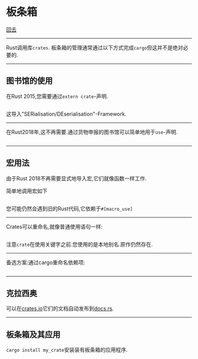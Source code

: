 # 板条箱

[回去](toc/default.html)

---

Rust调用库`crates`. 板条箱的管理通常通过以下方式完成`cargo`但这并不是绝对必要的.

---

## 图书馆的使用

在Rust 2015,您需要通过`extern crate`-声明.

<pre><code data-source="chapters/shared/code/crates/0.rs" data-trim="hljs rust"></code></pre>

这导入"SERialisation/DEserialisation"-Framework.

---

在Rust2018年,这不再需要.通过货物申报的图书馆可以简单地用于`use`-声明.

<pre><code data-source="chapters/shared/code/crates/1.rs" data-trim="hljs rust"></code></pre>

---

## 宏用法

由于Rust 2018不再需要显式地导入宏,它们就像函数一样工作.

简单地调用宏如下

<pre><code data-source="chapters/shared/code/crates/2.rs" data-trim="hljs rust"></code></pre>

您可能仍然会遇到旧的Rust代码,它依赖于`#[macro_use]`

---

Crates可以重命名,就像普通使用语句一样:

<pre><code data-source="chapters/shared/code/crates/3.rs" data-trim="hljs rust"></code></pre>

注意`crate`在使用关键字之前.您使用的是本地别名.原作仍然存在.

---

备选方案:通过cargo重命名依赖项:

<pre><code data-source="chapters/shared/code/crates/4.toml" data-trim="hljs toml"></code></pre>

---

## 克拉西奥

可以在[crates.io](https://crates.io)它们的文档自动发布到[docs.rs](https://docs.rs).

---

## 板条箱及其应用

`cargo install my_crate`安装装有板条箱的应用程序.

